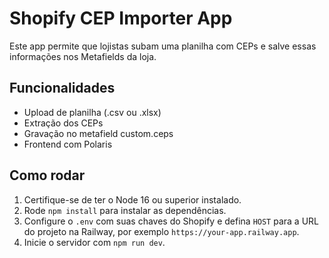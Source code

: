 # Shopify CEP Importer App

Este app permite que lojistas subam uma planilha com CEPs e salve essas informações nos Metafields da loja.

## Funcionalidades

- Upload de planilha (.csv ou .xlsx)
- Extração dos CEPs
- Gravação no metafield custom.ceps
- Frontend com Polaris

## Como rodar

1. Certifique-se de ter o Node 16 ou superior instalado.
2. Rode `npm install` para instalar as dependências.
3. Configure o `.env` com suas chaves do Shopify e defina `HOST` para a URL do projeto na Railway, por exemplo `https://your-app.railway.app`.
4. Inicie o servidor com `npm run dev`.

